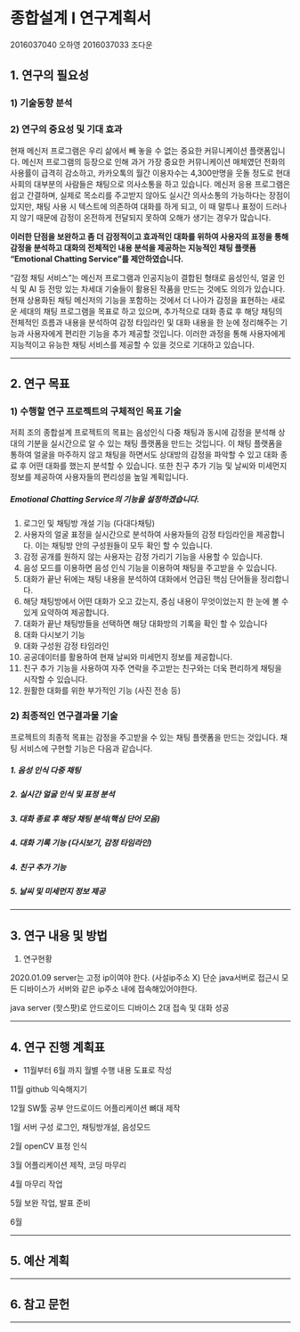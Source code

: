 
# **종합설계 I 연구계획서**





2016037040 오하영
2016037033 조다운

## 1. 연구의 필요성

### 1) 기술동향 분석

### 2) 연구의 중요성 및 기대 효과

 현재 메신저 프로그램은 우리 삶에서 빼 놓을 수 없는 중요한 커뮤니케이션 플랫폼입니다. 메신저 프로그램의 등장으로 인해 과거 가장 중요한 커뮤니케이션 매체였던 전화의 사용률이 급격히 감소하고, 카카오톡의 월간 이용자수는 4,300만명을 웃돌 정도로 현대사회의 대부분의 사람들은 채팅으로 의사소통을 하고 있습니다. 메신저 응용 프로그램은 쉽고 간결하며, 실제로 목소리를 주고받지 않아도 실시간 의사소통의 가능하다는 장점이 있지만, 채팅 사용 시 텍스트에 의존하여 대화를 하게 되고, 이 때 말투나 표정이 드러나지 않기 때문에 감정이 온전하게 전달되지 못하여 오해가 생기는 경우가 많습니다. 

**이러한 단점을 보완하고 좀 더 감정적이고 효과적인 대화를 위하여 사용자의 표정을 통해 감정을 분석하고 대화의 전체적인 내용 분석을 제공하는 지능적인 채팅 플랫폼 “Emotional Chatting Service”를 제안하였습니다.**

 “감정 채팅 서비스”는 메신저 프로그램과 인공지능이 결합된 형태로 음성인식, 얼굴 인식 및 AI 등 전망 있는 차세대 기술들이 활용된 작품을 만드는 것에도 의의가 있습니다. 현재 상용화된 채팅 메신저의 기능을 포함하는 것에서 더 나아가 감정을 표현하는 새로운 세대의 채팅 프로그램을 목표로 하고 있으며, 추가적으로 대화 종료 후 해당 채팅의 전체적인 흐름과 내용을 분석하여 감정 타임라인 및 대화 내용을 한 눈에 정리해주는 기능과 사용자에게 편리한 기능을 추가 제공할 것입니다. 이러한 과정을 통해 사용자에게 지능적이고 유능한 채팅 서비스를 제공할 수 있을 것으로 기대하고 있습니다.

------------


## 2. 연구 목표

### 1) 수행할 연구 프로젝트의 구체적인 목표 기술

 저희 조의 종합설계 프로젝트의 목표는 음성인식 다중 채팅과 동시에 감정을 분석해 상대의 기분을 실시간으로 알 수 있는 채팅 플랫폼을 만드는 것입니다. 이 채팅 플랫폼을 통하여 얼굴을 마주하지 않고 채팅을 하면서도 상대방의 감정을 파악할 수 있고 대화 종료 후 어떤 대화를 했는지 분석할 수 있습니다. 또한 친구 추가 기능 및 날씨와 미세먼지 정보를 제공하여 사용자들의 편리성을 높일 계획입니다.

##### Emotional Chatting Service의 기능을 설정하겠습니다.
1.  로그인 및 채팅방 개설 기능 (다대다채팅)
2. 사용자의 얼굴 표정을 실시간으로 분석하여 사용자들의 감정 타임라인을 제공합니다. 이는 채팅방 안의 구성원들이 모두 확인 할 수 있습니다.
3.  감정 공개를 원하지 않는 사용자는 감정 가리기 기능을 사용할 수 있습니다.
4. 음성 모드를 이용하면 음성 인식 기능을 이용하여 채팅을 주고받을 수 있습니다.
5. 대화가 끝난 뒤에는 채팅 내용을 분석하여 대화에서 언급된 핵심 단어들을 정리합니다.
6.  해당 채팅방에서 어떤 대화가 오고 갔는지, 중심 내용이 무엇이었는지 한 눈에 볼 수 있게  요약하여 제공합니다. 
7. 대화가 끝난 채팅방들을 선택하면 해당 대화방의 기록을 확인 할 수 있습니다
8. 대화 다시보기 기능
9. 대화 구성원 감정 타임라인
10. 공공데이터를 활용하여 현재 날씨와 미세먼지 정보를 제공합니다.
11. 친구 추가 기능을 사용하여 자주 연락을 주고받는 친구와는 더욱 편리하게 채팅을 시작할 수 있습니다.
12. 원활한 대화를 위한 부가적인 기능 (사진 전송 등)

### 2) 최종적인 연구결과물 기술

 프로젝트의 최종적 목표는 감정을 주고받을 수 있는 채팅 플랫폼을 만드는 것입니다. 
채팅 서비스에 구현할 기능은 다음과 같습니다.

##### 1. 음성 인식 다중 채팅
##### 2. 실시간 얼굴 인식 및 표정 분석
##### 3. 대화 종료 후 해당 채팅 분석(핵심 단어 모음)
##### 4. 대화 기록 기능 (다시보기, 감정 타임라인)
##### 4. 친구 추가 기능
##### 5. 날씨 및 미세먼지 정보 제공

------------


## 3. 연구 내용 및 방법

1) 연구현황

2020.01.09
server는 고정 ip이여야 한다. (사설ip주소 X)
단순 java서버로 접근시 모든 디바이스가 서버와 같은 ip주소 내에 접속해있어야한다.


java server (핫스팟)로 안드로이드 디바이스 2대 접속 및 대화 성공



------------


## 4. 연구 진행 계획표
- 11월부터 6월 까지 월별 수행 내용 도표로 작성


11월
github 익숙해지기

12월
SW툴 공부
안드로이드 어플리케이션 뼈대 제작

1월
서버 구성
로그인, 채팅방개설, 음성모드

2월
openCV 표정 인식

3월
어플리케이션 제작, 코딩 마무리

4월
마무리 작업

5월
보완 작업, 발표 준비

6월



------------



## 5. 예산 계획

------------



## 6. 참고 문헌


------------

